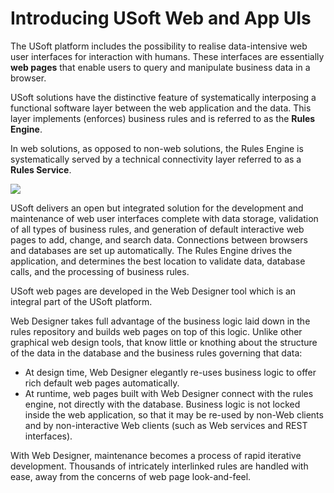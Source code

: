 # Introducing USoft Web and App UIs

The USoft platform includes the possibility to realise data-intensive web user interfaces for interaction with humans. These interfaces are essentially **web pages** that enable users to query and manipulate business data in a browser.

USoft solutions have the distinctive feature of systematically interposing a functional software layer between the web application and the data. This layer implements (enforces) business rules and is referred to as the **Rules Engine**.

In web solutions, as opposed to non-web solutions, the Rules Engine is systematically served by a technical connectivity layer referred to as a **Rules Service**.

![](/api/Web%20and%20app%20UIs/Introducing%20USoft%20Web%20and%20App%20UIs/assets/3124937d-8f02-47d4-8745-3a1cdf6ef747.png)

USoft delivers an open but integrated solution for the development and maintenance of web user interfaces complete with data storage, validation of all types of business rules, and generation of default interactive web pages to add, change, and search data. Connections between browsers and databases are set up automatically. The Rules Engine drives the application, and determines the best location to validate data, database calls, and the processing of business rules.

USoft web pages are developed in the Web Designer tool which is an integral part of the USoft platform.

Web Designer takes full advantage of the business logic laid down in the rules repository and builds web pages on top of this logic. Unlike other graphical web design tools, that know little or knothing about the structure of the data in the database and the business rules governing that data:

- At design time, Web Designer elegantly re-uses business logic to offer rich default web pages automatically.
- At runtime, web pages built with Web Designer connect with the rules engine, not directly with the database. Business logic is not locked inside the web application, so that it may be re-used by non-Web clients and by non-interactive Web clients (such as Web services and REST interfaces).

With Web Designer, maintenance becomes a process of rapid iterative development. Thousands of intricately interlinked rules are handled with ease, away from the concerns of web page look-and-feel.